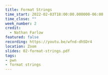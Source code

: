 ```yaml
---
title: Format Strings
time_start: 2022-02-03T18:00:00.000000-06:00
time_close: ""
week_number: 2
credit:
  - Nathan Farlow
featured: false
recording: https://youtu.be/wfnd-dhSDr4
location: Zoom
slides: 02-format-strings.pdf
tags:
- pwn
- format strings
---
```

